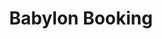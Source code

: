 ---
id: 5
title: "Babylon Booking"
description: "A website I made for a Gardening and landscaping company."
stack:
- name: "Wordpress"
links:
- link: "https://lantana-ltd.com"
  image: "../../assets/images/open_website.svg"
---